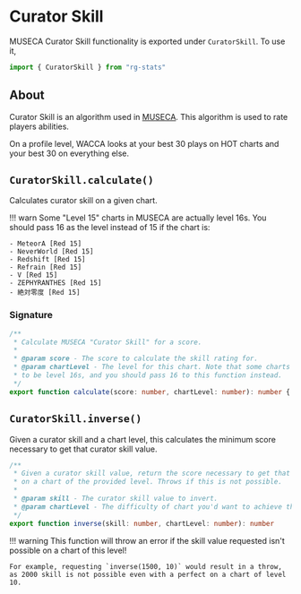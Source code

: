 # Curator Skill

MUSECA Curator Skill functionality is exported under `CuratorSkill`. To use it,
```ts
import { CuratorSkill } from "rg-stats"
```

## About

Curator Skill is an algorithm used in [MUSECA](https://remywiki.com/MUSECA_Information). This algorithm is used to rate players abilities.

On a profile level, WACCA looks at your best 30 plays on HOT charts and your best 30 on everything else.

## `CuratorSkill.calculate()`

Calculates curator skill on a given chart.

!!! warn
	Some "Level 15" charts in MUSECA are actually level 16s.
	You should pass 16 as the level instead of 15 if the chart is:

	- MeteorA [Red 15]
	- NeverWorld [Red 15]
	- Redshift [Red 15]
	- Refrain [Red 15]
	- V [Red 15]
	- ZEPHYRANTHES [Red 15]
	- 絶対零度 [Red 15]

### Signature

```ts
/**
 * Calculate MUSECA "Curator Skill" for a score.
 *
 * @param score - The score to calculate the skill rating for.
 * @param chartLevel - The level for this chart. Note that some charts are considered
 * to be level 16s, and you should pass 16 to this function instead.
 */
export function calculate(score: number, chartLevel: number): number {
```

## `CuratorSkill.inverse()`

Given a curator skill and a chart level, this calculates the minimum score necessary to get that curator skill value.

```ts
/**
 * Given a curator skill value, return the score necessary to get that skill
 * on a chart of the provided level. Throws if this is not possible.
 *
 * @param skill - The curator skill value to invert.
 * @param chartLevel - The difficulty of chart you'd want to achieve this skill value on.
 */
export function inverse(skill: number, chartLevel: number): number
```

!!! warning
	This function will throw an error if the skill value requested isn't possible on a chart of this level!

	For example, requesting `inverse(1500, 10)` would result in a throw, as 2000 skill is not possible even with a perfect on a chart of level 10.